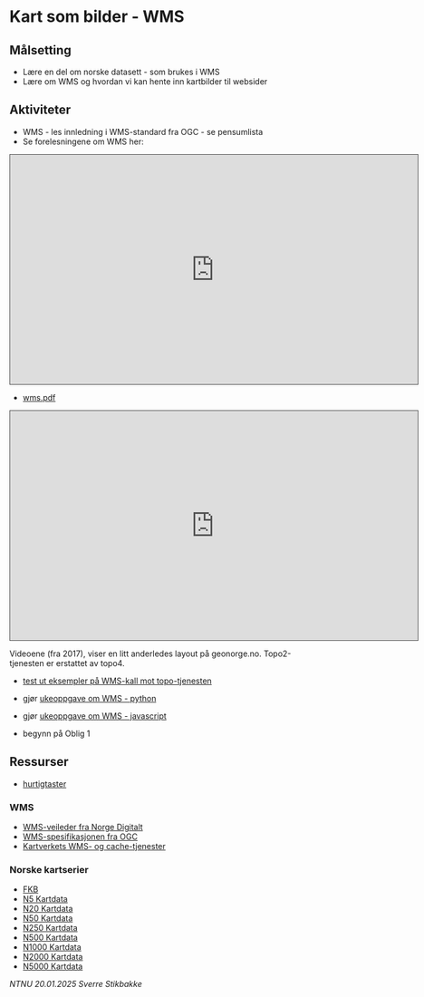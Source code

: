 # Kart som bilder - WMS

## Målsetting

- Lære en del om norske datasett - som brukes i WMS
- Lære om WMS og hvordan vi kan hente inn kartbilder til websider


## Aktiviteter

- WMS - les innledning i WMS-standard fra OGC - se pensumlista
- Se forelesningene om WMS her:

<iframe src="https://ntnu.cloud.panopto.eu/Panopto/Pages/Embed.aspx?id=6a3e363d-405a-4b0f-9c1f-acac01151eba&autoplay=false&offerviewer=true&showtitle=true&showbrand=false&start=0&interactivity=all" height="405" width="720" style="border: 1px solid #464646;" allowfullscreen allow="autoplay"></iframe>

- [wms.pdf](wms.pdf)


<iframe src="https://ntnu.cloud.panopto.eu/Panopto/Pages/Embed.aspx?id=da73c0a4-2297-4844-ae81-acac0122e288&autoplay=false&offerviewer=true&showtitle=true&showbrand=false&start=0&interactivity=all" height="405" width="720" style="border: 1px solid #464646;" allowfullscreen allow="autoplay"></iframe>

Videoene (fra 2017), viser en litt anderledes layout på geonorge.no. Topo2-tjenesten er erstattet av topo4.

- [test ut eksempler på WMS-kall mot topo-tjenesten](wms-kall.txt)

- gjør [ukeoppgave om WMS - python](ukeoppgave_wms_python.html)
- gjør [ukeoppgave om WMS - javascript](ukeoppgave_wms.html)

- begynn på Oblig 1


## Ressurser

- [hurtigtaster](hurtigtaster.html)

### WMS


- [WMS-veileder fra Norge Digitalt](https://register.geonorge.no/subregister/versjoner/nasjonale-standarder-og-veiledere/kartverket/veiledere/kartverket/wms-veilder)
- [WMS-spesifikasjonen fra OGC](http://portal.opengeospatial.org/files/?artifact_id=14416)
- [Kartverkets WMS- og cache-tjenester](https://www.kartverket.no/data/api-er-og-tjenester/)


### Norske kartserier

- [FKB](https://kartkatalog.geonorge.no/search?text=FKB)
- [N5 Kartdata](https://kartkatalog.geonorge.no/metadata/uuid/6bb353c3-2b21-42fe-b296-31e60f64f95d)
- [N20 Kartdata](https://kartkatalog.geonorge.no/metadata/uuid/c9e53371-c296-4631-a08d-2e7248a81757)
- [N50 Kartdata](https://kartkatalog.geonorge.no/metadata/uuid/ea192681-d039-42ec-b1bc-f3ce04c189ac)
- [N250 Kartdata](https://kartkatalog.geonorge.no/metadata/uuid/442cae64-b447-478d-b384-545bc1d9ab48)
- [N500 Kartdata](https://kartkatalog.geonorge.no/metadata/uuid/58e0dbf8-0d47-47c8-8086-107a3fa2dfa4)
- [N1000 Kartdata](https://kartkatalog.geonorge.no/metadata/uuid/aee42bb6-d0e9-4d70-86fe-6ea76c381055)
- [N2000 Kartdata](https://kartkatalog.geonorge.no/metadata/uuid/8d52075d-6ef6-4120-8041-d0c0901f21f7)
- [N5000 Kartdata](https://kartkatalog.geonorge.no/metadata/uuid/c777d53d-8916-4d9d-bae4-6d5140e0c569)


*NTNU 20.01.2025 Sverre Stikbakke*
